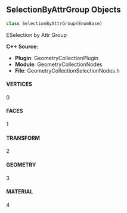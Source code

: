 ## SelectionByAttrGroup Objects

```python
class SelectionByAttrGroup(EnumBase)
```

ESelection by Attr Group

**C++ Source:**

- **Plugin**: GeometryCollectionPlugin
- **Module**: GeometryCollectionNodes
- **File**: GeometryCollectionSelectionNodes.h

<a id="unreal.SelectionByAttrGroup.VERTICES"></a>

#### VERTICES

0

<a id="unreal.SelectionByAttrGroup.FACES"></a>

#### FACES

1

<a id="unreal.SelectionByAttrGroup.TRANSFORM"></a>

#### TRANSFORM

2

<a id="unreal.SelectionByAttrGroup.GEOMETRY"></a>

#### GEOMETRY

3

<a id="unreal.SelectionByAttrGroup.MATERIAL"></a>

#### MATERIAL

4

<a id="unreal.SelectionByAttrOperation"></a>